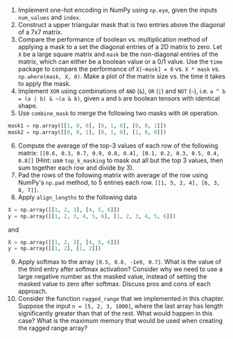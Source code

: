 1. Implement one-hot encoding in NumPy using `np.eye`, given the inputs `num_values` and `index`.
2. Construct a upper triangular mask that is two entries above the diagonal of a 7x7 matrix.
3. Compare the performance of boolean vs. multiplication method of applying a mask to a set the diagonal entries of a 2D matrix to zero. Let `X` be a large square matrix and `mask` be the non-diagonal entries of the matrix, which can either be a boolean value or a 0/1 value. Use the `time` package to compare the performance of `X[~mask] = 0` vs. `X * mask` vs. `np.where(mask, X, 0)`. Make a plot of the matrix size vs. the time it takes to apply the mask.
4. Implement `XOR` using combinations of `AND` (`&`), `OR` (`|`) and `NOT` (`~`), i.e. `a ^ b = (a | b) & ~(a & b)`, given `a` and `b` are boolean tensors with identical shape.
5. Use `combine_mask` to merge the following two masks with `OR` operation.

```python
mask1 = np.array([[1, 0, 0], [0, 1, 0], [0, 0, 1]])
mask2 = np.array([[0, 0, 1], [0, 1, 0], [1, 0, 0]])
```

6. Compute the average of the top-3 values of each row of the following matrix: `[[0.6, 0.3, 0.7, 0.9, 0.8, 0.4], [0.1, 0.2, 0.3, 0.5, 0.4, 0.8]]` (Hint: use `top_k_masking` to mask out all but the top 3 values, then sum together each row and divide by 3).
7. Pad the rows of the following matrix with average of the row using NumPy's `np.pad` method, to 5 entries each row. `[[1, 5, 2, 4], [6, 3, 8, 7]]`.
8. Apply `align_lengths` to the following data

```python
X = np.array([[1, 2, 3], [4, 5, 6]])
y = np.array([[1, 2, 3, 4, 5, 6], [1, 2, 3, 4, 5, 6]])
```

and

```python
X = np.array([[1, 2, 3], [4, 5, 6]])
y = np.array([[1, 2], [1, 2]])
```

9. Apply softmax to the array `[0.5, 0.8, -1e9, 0.7]`. What is the value of the third entry after softmax activation? Consider why we need to use a large negative number as the masked value, instead of setting the masked value to zero after softmax. Discuss pros and cons of each approach.
10. Consider the function `ragged_range` that we implemented in this chapter. Suppose the input `n = [5, 2, 3, 1000]`, where the last array has length significantly greater than that of the rest. What would happen in this case? What is the maximum memory that would be used when creating the ragged range array?
